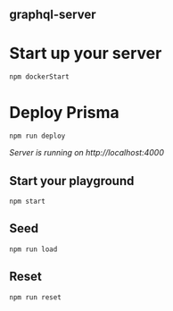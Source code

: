 ## graphql-server

# Start up your server
`npm dockerStart`

# Deploy Prisma
`npm run deploy`

*Server is running on http://localhost:4000*



## Start your playground
`npm start`

## Seed
`npm run load`

## Reset 
`npm run reset`